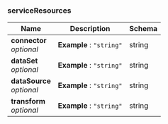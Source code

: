 
<a name="serviceresources"></a>
### serviceResources

|Name|Description|Schema|
|---|---|---|
|**connector**  <br>*optional*|**Example** : `"string"`|string|
|**dataSet**  <br>*optional*|**Example** : `"string"`|string|
|**dataSource**  <br>*optional*|**Example** : `"string"`|string|
|**transform**  <br>*optional*|**Example** : `"string"`|string|




